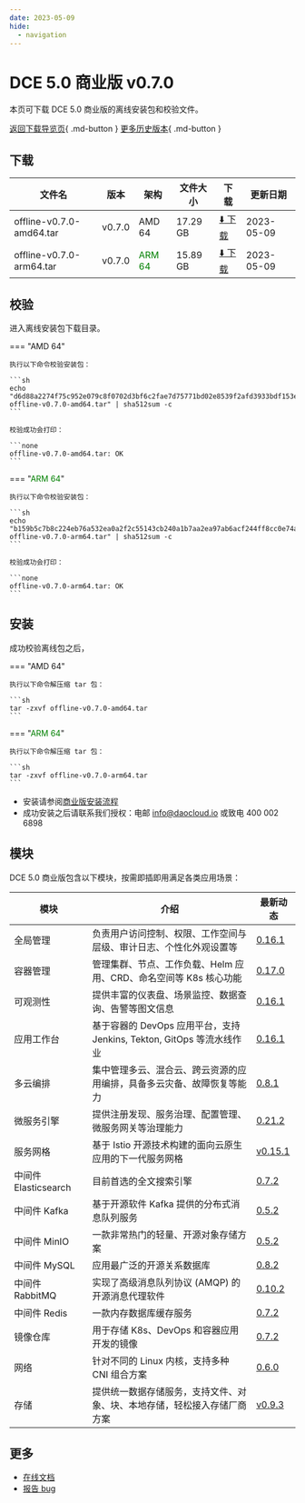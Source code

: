 ```yaml
---
date: 2023-05-09
hide:
  - navigation
---
```


# DCE 5.0 商业版 v0.7.0

本页可下载 DCE 5.0 商业版的离线安装包和校验文件。

[返回下载导览页](../index.md#_2){ .md-button } [更多历史版本](./dce5-installer-history.md){ .md-button }

## 下载

| 文件名 | 版本 | 架构 | 文件大小 | 下载 | 更新日期 |
| ----- | --- | --- | ----- | ----- | ------ |
| offline-v0.7.0-amd64.tar | v0.7.0 | AMD 64 | 17.29 GB | [:arrow_down: 下载](https://qiniu-download-public.daocloud.io/DaoCloud_Enterprise/dce5/offline-v0.7.0-amd64.tar) | 2023-05-09 |
| offline-v0.7.0-arm64.tar | v0.7.0 | <font color="green">ARM 64</font> | 15.89 GB | [:arrow_down: 下载](https://qiniu-download-public.daocloud.io/DaoCloud_Enterprise/dce5/offline-v0.7.0-arm64.tar) | 2023-05-09 |

## 校验

进入离线安装包下载目录。

=== "AMD 64"

    执行以下命令校验安装包：

    ```sh
    echo "d6d88a2274f75c952e079c8f0702d3bf6c2fae7d75771bd02e8539f2afd3933bdf153e5cb41237ce5285b04fd6fb6075389ea80f16713bdfbe620f86509eee42  offline-v0.7.0-amd64.tar" | sha512sum -c
    ```

    校验成功会打印：

    ```none
    offline-v0.7.0-amd64.tar: OK
    ```

=== "<font color="green">ARM 64</font>"

    执行以下命令校验安装包：

    ```sh
    echo "b159b5c7b8c224eb76a532ea0a2f2c55143cb240a1b7aa2ea97ab6acf244ff8cc0e74a46150c4ffa8d79409950573067ff5f9f8841fecb2af36ed20c4ffc048d  offline-v0.7.0-arm64.tar" | sha512sum -c
    ```

    校验成功会打印：

    ```none
    offline-v0.7.0-arm64.tar: OK
    ```

## 安装

成功校验离线包之后，

=== "AMD 64"

    执行以下命令解压缩 tar 包：

    ```sh
    tar -zxvf offline-v0.7.0-amd64.tar
    ```

=== "<font color="green">ARM 64</font>"

    执行以下命令解压缩 tar 包：

    ```sh
    tar -zxvf offline-v0.7.0-arm64.tar
    ```

- 安装请参阅[商业版安装流程](../../install/commercial/start-install.md)
- 成功安装之后请联系我们授权：电邮 info@daocloud.io 或致电 400 002 6898

## 模块

DCE 5.0 商业版包含以下模块，按需即插即用满足各类应用场景：

| 模块 | 介绍 | 最新动态 |
| ---- | --- | ------ |
| 全局管理 | 负责用户访问控制、权限、工作空间与层级、审计日志、个性化外观设置等 | [0.16.1](../../ghippo/intro/release-notes.md#v0161) |
| 容器管理 | 管理集群、节点、工作负载、Helm 应用、CRD、命名空间等 K8s 核心功能 | [0.17.0](../../kpanda/intro/release-notes.md#v0170) |
| 可观测性 | 提供丰富的仪表盘、场景监控、数据查询、告警等图文信息 | [0.16.1](../../insight/intro/releasenote.md#v0161) |
| 应用工作台 | 基于容器的 DevOps 应用平台，支持 Jenkins, Tekton, GitOps 等流水线作业 | [0.16.1](../../amamba/intro/release-notes.md#v0161) |
| 多云编排 | 集中管理多云、混合云、跨云资源的应用编排，具备多云灾备、故障恢复等能力 | [0.8.1](../../kairship/intro/release-notes.md#v080) |
| 微服务引擎 | 提供注册发现、服务治理、配置管理、微服务网关等治理能力 | [0.21.2](../../skoala/intro/release-notes.md#v0212) |
| 服务网格 | 基于 Istio 开源技术构建的面向云原生应用的下一代服务网格 | [v0.15.1](../../mspider/intro/release-notes.md#v0150) |
| 中间件 Elasticsearch | 目前首选的全文搜索引擎 | [0.7.2](../../middleware/elasticsearch/release-notes.md#v072) |
| 中间件 Kafka | 基于开源软件 Kafka 提供的分布式消息队列服务 | [0.5.2](../../middleware/kafka/release-notes.md#v051) |
| 中间件 MinIO | 一款非常热门的轻量、开源对象存储方案 | [0.5.2](../../middleware/minio/release-notes.md#v051) |
| 中间件 MySQL | 应用最广泛的开源关系数据库 | [0.8.2](../../middleware/mysql/release-notes.md#v082) |
| 中间件 RabbitMQ | 实现了高级消息队列协议 (AMQP) 的开源消息代理软件 | [0.10.2](../../middleware/rabbitmq/release-notes.md#v0101) |
| 中间件 Redis | 一款内存数据库缓存服务 | [0.7.2](../../middleware/redis/release-notes.md#v071) |
| 镜像仓库 | 用于存储 K8s、DevOps 和容器应用开发的镜像 | [0.7.2](../../kangaroo/intro/release-notes.md#v070) |
| 网络 | 针对不同的 Linux 内核，支持多种 CNI 组合方案 | [0.6.0](../../network/intro/releasenotes.md#v060) |
| 存储 | 提供统一数据存储服务，支持文件、对象、块、本地存储，轻松接入存储厂商方案 | [v0.9.3](../../storage/hwameistor/releasenotes.md#v093) |

## 更多

- [在线文档](../../dce/index.md)
- [报告 bug](https://github.com/DaoCloud/DaoCloud-docs/issues)
